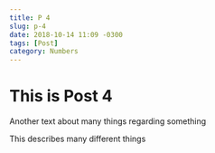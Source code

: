 ```yaml
---
title: P 4
slug: p-4
date: 2018-10-14 11:09 -0300
tags: [Post]
category: Numbers
---
```


# This is Post 4

Another text about many things regarding something

<!--more-->

This describes many different things
